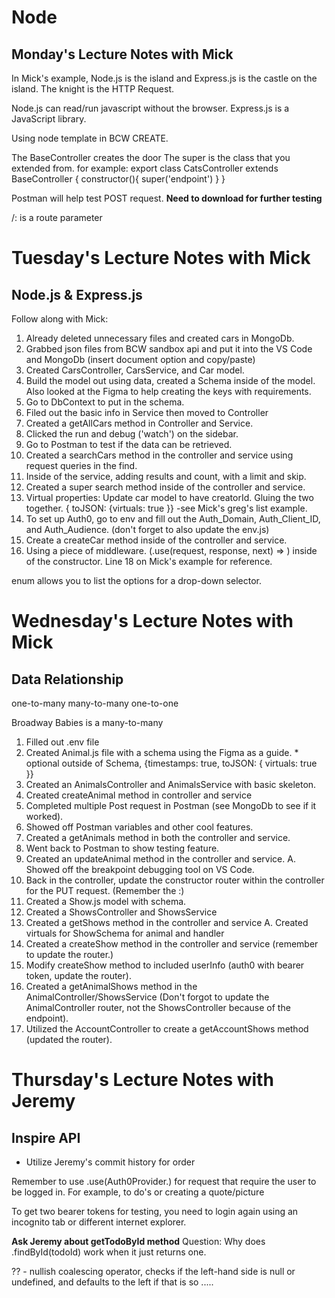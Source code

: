 # Node

## Monday's Lecture Notes with Mick

In Mick's example, Node.js is the island and Express.js is the castle on the island. The knight is the HTTP Request.

Node.js can read/run javascript without the browser.
Express.js is a JavaScript library. 

Using node template in BCW CREATE.

The BaseController creates the door
The super is the class that you extended from. 
for example: 
    export class CatsController extends BaseController {
        constructor(){
            super('endpoint')
        }
    }
    
Postman will help test POST request. **Need to download for further testing**


/: is a route parameter

# Tuesday's Lecture Notes with Mick
## Node.js & Express.js

Follow along with Mick: 
1. Already deleted unnecessary files and created cars in MongoDb.
2. Grabbed json files from BCW sandbox api and put it into the VS Code and MongoDb (insert document option and copy/paste)
3. Created CarsController, CarsService, and Car model.
4. Build the model out using data, created a Schema inside of the model. Also looked at the Figma to help creating the keys with requirements.
5. Go to DbContext to put in the schema.
6. Filed out the basic info in Service then moved to Controller
7. Created a getAllCars method in Controller and Service.
8. Clicked the run and debug ('watch') on the sidebar.
9. Go to Postman to test if the data can be retrieved. 
10. Created a searchCars method in the controller and service using request queries in the find. 
11. Inside of the service, adding results and count, with a limit and skip.
12. Created a super search method inside of the controller and service. 
13. Virtual properties: Update car model to have creatorId. Gluing the two together. { toJSON: {virtuals: true }} -see Mick's greg's list example.
14. To set up Auth0, go to env and fill out the Auth_Domain, Auth_Client_ID, and Auth_Audience. (don't forget to also update the env.js)
15. Create a createCar method inside of the controller and service.
16. Using a piece of middleware. (.use(request, response, next) => ) inside of the constructor. Line 18 on Mick's example for reference.

enum allows you to list the options for a drop-down selector. 


# Wednesday's Lecture Notes with Mick
## Data Relationship
one-to-many
many-to-many
one-to-one

Broadway Babies is a many-to-many

1. Filled out .env file
2. Created Animal.js file with a schema using the Figma as a guide.
        * optional outside of Schema, {timestamps: true, toJSON: { virtuals: true }}
3. Created an AnimalsController and AnimalsService with basic skeleton.
4. Created createAnimal method in controller and service
5. Completed multiple Post request in Postman (see MongoDb to see if it worked). 
6. Showed off Postman variables and other cool features. 
7. Created a getAnimals method in both the controller and service.
8. Went back to Postman to show testing feature.
9. Created an updateAnimal method in the controller and service.
    A. Showed off the breakpoint debugging tool on VS Code.
10. Back in the controller, update the constructor router within the controller for the PUT request. (Remember the :) 
11. Created a Show.js model with schema. 
12. Created a ShowsController and ShowsService
13. Created a getShows method in the controller and service
    A. Created virtuals for ShowSchema for animal and handler
14. Created a createShow method in the controller and service (remember to update the router.)
15. Modify createShow method to included userInfo (auth0 with bearer token, update the router). 
16. Created a getAnimalShows method in the AnimalController/ShowsService (Don't forgot to update the AnimalController router, not the ShowsController because of the endpoint).
17. Utilized the AccountController to create a getAccountShows method (updated the router).


# Thursday's Lecture Notes with Jeremy
## Inspire API

* Utilize Jeremy's commit history for order

Remember to use .use(Auth0Provider.) for request that require the user to be logged in. 
For example, to do's or creating a quote/picture

To get two bearer tokens for testing, you need to login again using an incognito tab or different internet explorer.

**Ask Jeremy about getTodoById method**
Question: Why does .findById(todoId) work when it just returns one. 

?? - nullish coalescing operator, checks if the left-hand side is null or undefined, and defaults to the left if that is so ..... 